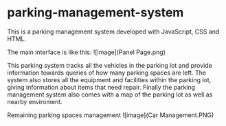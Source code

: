 # parking-management-system

This is a parking management system developed with JavaScript, CSS and HTML.

The main interface is like this:
![image](Panel Page.png)

This parking system tracks all the vehicles in the parking lot and provide information towards queries of how many parking spaces are left. The system also stores all the equipment and facilities within the parking lot, giving information about items that need repair. Finally the parking management system also comes with a map of the parking lot as well as nearby enviroment.

Remaining parking spaces management
![image](Car Management.PNG)
